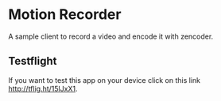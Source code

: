 Motion Recorder
===============

A sample client to record a video and encode it with zencoder.

Testflight
----------

If you want to test this app on your device click on this link http://tflig.ht/15lJxX1.
